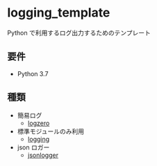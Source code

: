 logging_template
===

Python で利用するログ出力するためのテンプレート

## 要件
- Python 3.7

## 種類

- 簡易ログ
    - [logzero](/logzero)
- 標準モジュールのみ利用
    - [logging](/logging)
- json ロガー
    - [jsonlogger](/jsonlogger)
